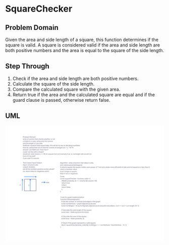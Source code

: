 # SquareChecker

## Problem Domain

Given the area and side length of a square, this function determines if the square is valid. A square is considered valid if the area and side length are both positive numbers and the area is equal to the square of the side length.

## Step Through

1. Check if the area and side length are both positive numbers.
2. Calculate the square of the side length.
3. Compare the calculated square with the given area.
4. Return true if the area and the calculated square are equal and if the guard clause is passed, otherwise return false.

## UML

![uml](../assets/Untitled(8).png)
